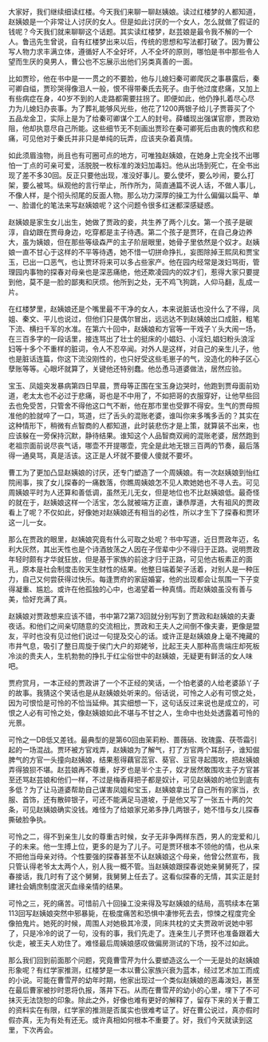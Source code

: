 
大家好，我们继续细读红楼。今天我们来聊一聊赵姨娘。读过红楼梦的人都知道，赵姨娘是一个非常让人讨厌的女人。但是如此讨厌的一个女人，怎么就做了假证的钱呢？今天我们就来聊聊这个话题。其实读红楼梦，赵芸娘是最令我不解的一个人。鲁迅先生曾说，自有红楼梦出来以后，传统的思想和写法都打破了。因为曹公写人物力求丰满立体，遵循好人不全好坏，人不全坏的原则，哪怕是书中那些令人望而生厌的臭男人，曹公也不忘展示出他们另类真善的一面。

比如贾珍，他在书中是一一贯之的不要脸，他与儿媳妇秦可卿爬灰之事暴露后，秦可卿自缢，贾珍哭得像泪人一般，恨不得带秦氏去死子。由于他过度悲痛，又加上有些病症在身，40岁不到的人走路都需要拄拐了。即便如此，他仍挣扎着尽心尽力为儿媳妇办丧事。为了葬礼能够风光些，他花了1200两银子给儿子贾蓉买了个五品龙金卫，实际上是为了给秦可卿谋个工人的封号。薛蟠现出强谋官廖，贾政劝阻，他却执意尽自己所能。这些细节无不刻画出贾珍在秦可卿死后由衷的愧疚和悲痛，可见他对于秦氏并非只是单纯的玩弄，应该夹杂着真情。

如此须眉浊物，尚且也有可圈可点的地方，可唯独赵姨娘，在她身上完全找不出哪怕一丁点的可亲可爱，活脱脱一枚标准的泼妇加毒妇。他从出场到死亡，在全书出现了差不多30回。反正只要他出现，准没好事儿。要么使坏，要么吵闹，要么打架，要么被骂。纵观他的言行举止，所作所为，简直通篇不说人话，不做人事儿，不像人样，是个彻头彻尾的反面人物。那么功力深厚的操工为什么偏偏以扁平、单一、脸谱化的笔法来写赵姨娘呢？这个问题令很多红迷都深感疑惑。

赵姨娘是家生女儿出生，她做了贾政的妾，共生养了两个儿女。第一个孩子是碳淳，自幼跟在贾母身边，吃穿都是主子待遇。第二个孩子是贾环，在自己身边养大，虽为姨娘，但在那些等级森严的主子阶层眼里，她骨子里依然是个奴才。赵姨娘一直不甘心于这样的不平等待遇，她不惜一切拼命挣扎，妄图除掉王熙凤和贾宝玉，已出一口恶气，也让贾环将来可以多占些家产。他在园内经常是泼妇骂街，管理园内事物的探春对母亲也是深恶痛绝，他还欺凌园内的奴才们，惹得大家只要提到他，莫不是一脸的鄙夷和厌烦。他所到之处，无不鸡飞狗跳，人仰马翻，乱成一片。

在红楼梦里，赵姨娘还是个嘴里最不干净的女人，本来说脏话也没什么了不得，凤姐、秦文、平儿也说过，但他们只是偶尔冒出，远远达不到赵姨娘出口成脏，粗笔下流、横扫千军的水准。在第六十回中，赵姨娘和方官等一干戏子丫头大闹一场，在三百多字的一段话里，接连骂出了壮士的挺床的小娼妇、小淫妇,娼妇粉头浪淫妇等十多个不重样的脏词，令人不忍卒闻。对外人是这样，对自己的亲生儿子，他也是脏话连篇，你这下流没刚性的，也只好受这些毛崽子的气，没造化的种子区心孽账等等。心眼坏就算了，关键他还特别蠢。他怂恿马道婆做法，居然应验。

宝玉、凤姐突发暴病第四日早晨，贾母等正围在宝玉身边哭时，他跑到贾母面前劝道，老太太也不必过于悲痛，哥也是不中用了，不如把哥的衣服穿好，让他早些回去也免受苦，只管舍不得他这口气不断，他在那市里也受罪不得安。生气的贾母照准他的脸就啐了一口，骂道，烂了舌头的混账老婆，谁叫你来多嘴多舌的？其实在这种情形下，稍微有点智商的人都知道，此时装悲伤才是上策，就算装不出来，也应该躲在一旁保持沉默，静待结果。谁知这个人品智商双阙的混账老婆，居然跑到老祖宗面前说尽丧气话，哪壶不开提哪壶，完全是此地无银三百两的节奏，最后落得一通臭骂，真是活该。这正是人坏就不要傻人傻就不要坏。

曹工为了更加凸显赵姨娘的讨厌，还专门塑造了一个周姨娘。有一次赵姨娘到怡红院闹事，挨了女儿探春的一痛数落，你瞧周姨娘怎不见人欺她她也不寻人去。可见周姨娘平时为人还算和善低调，虽然无儿无女，但是地位也不比赵姨娘低。最奇怪的就在于，赵姨娘这样一个活宝，怎么就被端方正直，谦恭厚道，大有祖风的贾政看上了呢？不仅如此，好像她对赵姨娘还有相当的必性，所以才生下了探春和贾环这一儿一女。

那么在贾政的眼里，赵姨娘究竟有什么可取之处呢？书中写道，近日贾政年迈，名利大灰然，其出天性也是个诗酒放荡之人因在子侄辈中少不得归于正路。说明贾政年轻时颇有才华就狂放，但是基于家族的前途才归于正路，可见他古板素正的面孔，原本是社会制度击败天生财性的结果。他整日端着架子活着，对别人是一种压力，自己又何尝获得过快乐。每逢贾府的家庭婚宴，他的出现都会让氛围一下子变得凝重、尴尬。或许在他孤独的心中，也渴望着一种真情。而赵姨娘虽没有善与美，恰好充满了真。

赵姨娘对贾政想来应该不错，书中第72第73回就分别写到了贾政和赵姨娘的夫妻夜话。和他们之间亲切随意的交流相比，贾政和王夫人之间倒不像夫妻，更像是盟友，平时也没有见过他们说过一句提及交心的话。或许正是赵姨娘身上毫不掩藏的市井气息，吸引了整日周旋于侯门大户的郑姥爷，比起王夫人那种高贵端庄却死板冷淡的贵夫人，生机勃勃的挣扎于红尘俗世中的赵姨娘，无疑更有鲜活的女人味吧。

贾府赏月，一本正经的贾政讲了一个不正经的笑话，一个怕老婆的人给老婆舔丫子的故事。我猜这个笑话也是从赵姨娘处听来的。俗话说，可怜之人必有可恨之处，因为可恨恰是可怜的不恰当延伸。其实细想一下，这句话反过来说也是成立的，可恨之人必有可怜之处，像赵姨娘如此不堪与不甘之人，生命中也处处透露着可怜的光景。

可怜之一DB低又差钱。最典型的是第60回由茉莉粉、蔷薇硝、玫瑰露、茯苓霜引起的一场混战。贾环被方官戏弄，赵姨娘为了解气，打了方官两个耳刮子，谁知倔脾气的方官一头撞向赵姨娘，结果惹得藕官蕊官、葵官、豆官寻起围攻，把赵姨娘弄得狼狈不堪。赵芸娘再不尊重，好歹也是半个主子，奴才居然敢围攻主子方官甚至还骂赵芸娘和他们一样，不过是梅香拜把子都是奴计，可见赵姨娘的地位到底有多低？为了让马道婆帮助自己谋害凤姐和宝玉，赵姨娘拿出了自己所有的家当，衣服、首饰，还有散碎银子，可还不能满足马道坡，于是他又写了一张五十两的欠条，可见赵姨娘确实没钱。难怪为了给娘家兄弟多挣几两银子，她不惜与女儿探春撕破脸争执。

可怜之二，得不到亲生儿女的尊重古时候，女子无非争两样东西，男人的宠爱和儿子的未来。他一生搏上位，更多的是为了儿子。可是贾环根本不领他的情，也从来不把他当母亲对待。个性要强的探春甚至不认赵姨娘这个母亲，他曾公然宣布，我只管认得老爷太太两个人，别人我一概不管。当赵姨娘跟探春说她亲舅舅死了，探春接话，我几时有了这个舅舅，我舅舅上任去了。这看似探春的无情，其实正是封建社会嫡庶制度泯灭血缘亲情的结果。

可怜之三，死的痛苦。可惜前八十回操工没来得及写赵姨娘的结局，高鹗续本在第113回写赵姨娘突然中邪暴毙，在极度痛苦和恐惧中凄惨死去去，惊悚之程度完全像拍鬼片。她死的时候，周围人对她极其冷漠，同床共枕的丈夫贾政听说她中邪了，只是冷冷的说了一句，没有的事，我们先走了。连亲生儿子贾环也准备跟着大伙走，被王夫人劝住了。难怪最后周姨娘感叹做偏房测试的下场，投不过如此。

那么我们回到前面那个问题，究竟曹雪芹为什么要塑造这么一个一无是处的赵姨娘形象呢？有红学家推测，红楼梦是一本以曹公家族兴衰为蓝本，经过艺术加工而成的小说。可能在曹雪芹的幼年时期，他家出现过一个类似赵姨娘的恶毒泼妇，甚至在最后曹家被抄时恩将仇报，落井下石。从而在曹雪芹的幼小的心里，埋下了不可抹灭无法饶恕的印象。除此之外，好像也难有更好的解释了，留存下来的关于曹工的资料实在有限，红学家的推测是否属实也很难考证了。好在曹公说过，真亦假时假亦真，无为有处有还无。或许真相如何根本不重要了。好，我们今天就读到这里，下次再会。


